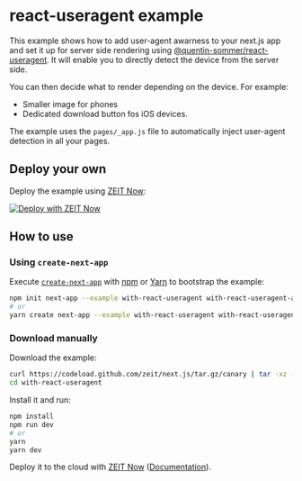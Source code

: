 # react-useragent example

This example shows how to add user-agent awarness to your next.js app and set it up for server side rendering using [@quentin-sommer/react-useragent](https://github.com/quentin-sommer/react-useragent). It will enable you to directly detect the device from the server side.

You can then decide what to render depending on the device. For example:

- Smaller image for phones
- Dedicated download button fos iOS devices.

The example uses the `pages/_app.js` file to automatically inject user-agent detection in all your pages.

## Deploy your own

Deploy the example using [ZEIT Now](https://zeit.co/now):

[![Deploy with ZEIT Now](https://zeit.co/button)](https://zeit.co/import/project?template=https://github.com/zeit/next.js/tree/canary/examples/with-react-useragent)

## How to use

### Using `create-next-app`

Execute [`create-next-app`](https://github.com/zeit/next.js/tree/canary/packages/create-next-app) with [npm](https://docs.npmjs.com/cli/init) or [Yarn](https://yarnpkg.com/lang/en/docs/cli/create/) to bootstrap the example:

```bash
npm init next-app --example with-react-useragent with-react-useragent-app
# or
yarn create next-app --example with-react-useragent with-react-useragent-app
```

### Download manually

Download the example:

```bash
curl https://codeload.github.com/zeit/next.js/tar.gz/canary | tar -xz --strip=2 next.js-canary/examples/with-react-useragent
cd with-react-useragent
```

Install it and run:

```bash
npm install
npm run dev
# or
yarn
yarn dev
```

Deploy it to the cloud with [ZEIT Now](https://zeit.co/import?filter=next.js&utm_source=github&utm_medium=readme&utm_campaign=next-example) ([Documentation](https://nextjs.org/docs/deployment)).
